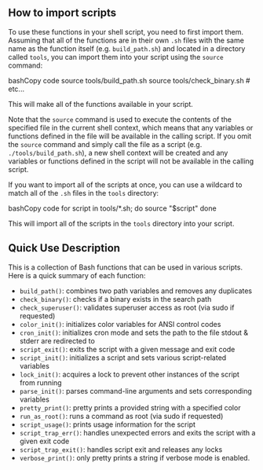 How to import scripts
---------------------

To use these functions in your shell script, you need to first import them. Assuming that all of the functions are in their own `.sh` files with the same name as the function itself (e.g. `build_path.sh`) and located in a directory called `tools`, you can import them into your script using the `source` command:

bashCopy code
        source tools/build_path.sh 
        source tools/check_binary.sh 
        # etc...

This will make all of the functions available in your script.

Note that the `source` command is used to execute the contents of the specified file in the current shell context, which means that any variables or functions defined in the file will be available in the calling script. If you omit the `source` command and simply call the file as a script (e.g. `./tools/build_path.sh`), a new shell context will be created and any variables or functions defined in the script will not be available in the calling script.

If you want to import all of the scripts at once, you can use a wildcard to match all of the `.sh` files in the `tools` directory:

bashCopy code
        for script in tools/*.sh; do
            source "$script"
        done

This will import all of the scripts in the `tools` directory into your script.

Quick Use Description
---------------------

This is a collection of Bash functions that can be used in various scripts. Here is a quick summary of each function:

*   `build_path()`: combines two path variables and removes any duplicates
*   `check_binary()`: checks if a binary exists in the search path
*   `check_superuser()`: validates superuser access as root (via sudo if requested)
*   `color_init()`: initializes color variables for ANSI control codes
*   `cron_init()`: initializes cron mode and sets the path to the file stdout & stderr are redirected to
*   `script_exit()`: exits the script with a given message and exit code
*   `script_init()`: initializes a script and sets various script-related variables
*   `lock_init()`: acquires a lock to prevent other instances of the script from running
*   `parse_init()`: parses command-line arguments and sets corresponding variables
*   `pretty_print()`: pretty prints a provided string with a specified color
*   `run_as_root()`: runs a command as root (via sudo if requested)
*   `script_usage()`: prints usage information for the script
*   `script_trap_err()`: handles unexpected errors and exits the script with a given exit code
*   `script_trap_exit()`: handles script exit and releases any locks
*   `verbose_print()`: only pretty prints a string if verbose mode is enabled.


